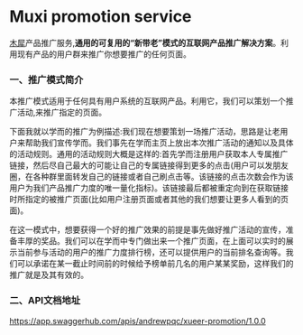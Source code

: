 # Muxi promotion service
[木犀](http://muxixyz.com)产品推广服务,**通用的可复用的“新带老”模式的互联网产品推广解决方案**。利用现有产品的用户群来推广你想要推广的任何页面。

### 一、推广模式简介
本推广模式适用于任何具有用户系统的互联网产品。利用它，我们可以策划一个推广活动,来推广指定的页面。

下面我就以学而的推广为例描述:我们现在想要策划一场推广活动，思路是让老用户来帮助我们宣传学而。我们事先在学而主页上放出本次推广活动的通知以及具体的活动规则。通用的活动规则大概是这样的:首先学而注册用户获取本人专属推广链接，然后尽自己最大的可能让自己的专属链接得到更多的点击(用户可以发朋友圈，在各种群里面转发自己的链接或者自己刷点击等。该链接的点击次数会作为该用户为我们产品推广力度的唯一量化指标)。该链接最后都被重定向到在获取链接时所指定的被推广页面(比如用户注册页面或者其他的我们想要让更多人看到的页面)。

在这一模式中，想要获得一个好的推广效果的前提是事先做好推广活动的宣传，准备丰厚的奖品。我们可以在学而中专门做出来一个推广页面，在上面可以实时的展示当前参与活动的用户的推广力度排行榜，还可以提供用户的当前排名查询等。我们可以承诺在某一截止时间前的时候给予榜单前几名的用户某某奖励，这样我们的推广就是及其有效的。

### 二、API文档地址
https://app.swaggerhub.com/apis/andrewpqc/xueer-promotion/1.0.0